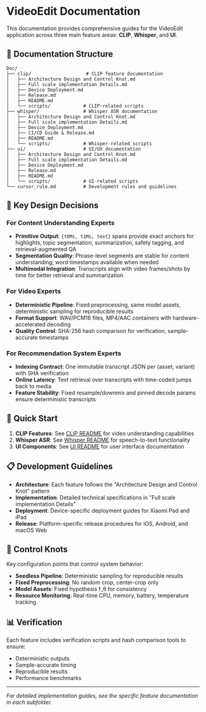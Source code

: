# VideoEdit Documentation

This documentation provides comprehensive guides for the VideoEdit application across three main feature areas: **CLIP**, **Whisper**, and **UI**.

## 📁 Documentation Structure

```
Doc/
├── clip/                    # CLIP feature documentation
│   ├── Architecture Design and Control Knot.md
│   ├── Full scale implementation Details.md
│   ├── Device Deployment.md
│   ├── Release.md
│   ├── README.md
│   └── scripts/            # CLIP-related scripts
├── whisper/                # Whisper ASR documentation
│   ├── Architecture Design and Control Knot.md
│   ├── Full scale implementation Details.md
│   ├── Device Deployment.md
│   ├── CI/CD Guide & Release.md
│   ├── README.md
│   └── scripts/            # Whisper-related scripts
├── ui/                     # UI/UX documentation
│   ├── Architecture Design and Control Knot.md
│   ├── Full scale implementation Details.md
│   ├── Device Deployment.md
│   ├── Release.md
│   ├── README.md
│   └── scripts/            # UI-related scripts
└── cursor_rule.md          # Development rules and guidelines
```

## 🎯 Key Design Decisions

### For Content Understanding Experts
- **Primitive Output**: `{t0Ms, t1Ms, text}` spans provide exact anchors for highlights, topic segmentation, summarization, safety tagging, and retrieval-augmented QA
- **Segmentation Quality**: Phrase-level segments are stable for content understanding; word timestamps available when needed
- **Multimodal Integration**: Transcripts align with video frames/shots by time for better retrieval and summarization

### For Video Experts
- **Deterministic Pipeline**: Fixed preprocessing, same model assets, deterministic sampling for reproducible results
- **Format Support**: WAV/PCM16 files, MP4/AAC containers with hardware-accelerated decoding
- **Quality Control**: SHA-256 hash comparison for verification, sample-accurate timestamps

### For Recommendation System Experts
- **Indexing Contract**: One immutable transcript JSON per (asset, variant) with SHA verification
- **Online Latency**: Text retrieval over transcripts with time-coded jumps back to media
- **Feature Stability**: Fixed resample/downmix and pinned decode params ensure deterministic transcripts

## 🚀 Quick Start

1. **CLIP Features**: See [CLIP README](clip/README.md) for video understanding capabilities
2. **Whisper ASR**: See [Whisper README](whisper/README.md) for speech-to-text functionality  
3. **UI Components**: See [UI README](ui/README.md) for user interface documentation

## 📋 Development Guidelines

- **Architecture**: Each feature follows the "Architecture Design and Control Knot" pattern
- **Implementation**: Detailed technical specifications in "Full scale implementation Details"
- **Deployment**: Device-specific deployment guides for Xiaomi Pad and iPad
- **Release**: Platform-specific release procedures for iOS, Android, and macOS Web

## 🔧 Control Knots

Key configuration points that control system behavior:

- **Seedless Pipeline**: Deterministic sampling for reproducible results
- **Fixed Preprocessing**: No random crop, center-crop only
- **Model Assets**: Fixed hypothesis f_θ for consistency
- **Resource Monitoring**: Real-time CPU, memory, battery, temperature tracking

## 📊 Verification

Each feature includes verification scripts and hash comparison tools to ensure:
- Deterministic outputs
- Sample-accurate timing
- Reproducible results
- Performance benchmarks

---

*For detailed implementation guides, see the specific feature documentation in each subfolder.*